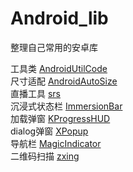 # Android_lib
整理自己常用的安卓库  

工具类       [AndroidUtilCode](https://github.com/Blankj/AndroidUtilCode)   
尺寸适配     [AndroidAutoSize]()   
直播工具     [srs](https://github.com/ossrs/srs)  
沉浸式状态栏  [ImmersionBar](https://github.com/gyf-dev/ImmersionBar)   
加载弹窗     [KProgressHUD](https://github.com/Kaopiz/KProgressHUD)  
dialog弹窗   [XPopup](https://github.com/li-xiaojun/XPopup)  
导航栏       [MagicIndicator](https://github.com/hackware1993/MagicIndicator)  
二维码扫描   [zxing](https://github.com/zxing/zxing)  
